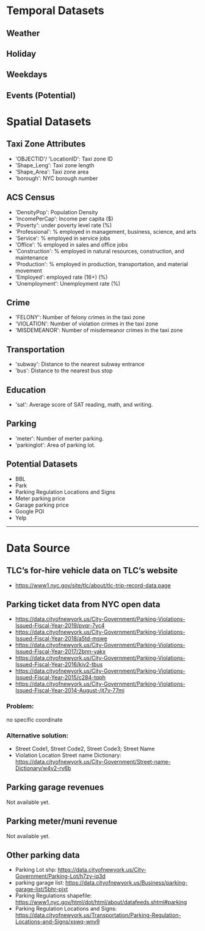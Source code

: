 
# Temporal Datasets
## Weather
## Holiday
## Weekdays
## Events (Potential)

# Spatial Datasets
## Taxi Zone Attributes
- 'OBJECTID'/ 'LocationID': Taxi zone ID
- 'Shape_Leng': Taxi zone length
- 'Shape_Area': Taxi zone area
- 'borough': NYC borough number

## ACS Census
- 'DensityPop': Population Density
- 'IncomePerCap': Income per capita ($)
- 'Poverty': under poverty level rate (%)
- 'Professional': % employed in management, business, science, and arts
- 'Service': % employed in service jobs
- 'Office': % employed in sales and office jobs
- 'Construction': % employed in natural resources, construction, and maintenance
- 'Production': % employed in production, transportation, and material movement
- 'Employed': employed rate (16+) (%)
- 'Unemployment': Unemployment rate (%)

## Crime
- 'FELONY': Number of felony crimes in the taxi zone
- 'VIOLATION': Number of violation crimes in the taxi zone
- 'MISDEMEANOR': Number of misdemeanor crimes in the taxi zone

## Transportation
- 'subway': Distance to the nearest subway entrance
- 'bus': Distance to the nearest bus stop

## Education
- 'sat': Average score of SAT reading, math, and writing.

## Parking
- 'meter': Number of merter parking.
- 'parkinglot': Area of parking lot.

## Potential Datasets
- BBL
- Park
- Parking Regulation Locations and Signs
- Meter parking price
- Garage parking price
- Google POI
- Yelp

***
# Data Source
## TLC’s for-hire vehicle data on TLC’s website  
  * https://www1.nyc.gov/site/tlc/about/tlc-trip-record-data.page

## Parking ticket data from NYC open data
  * https://data.cityofnewyork.us/City-Government/Parking-Violations-Issued-Fiscal-Year-2019/pvqr-7yc4  
  * https://data.cityofnewyork.us/City-Government/Parking-Violations-Issued-Fiscal-Year-2018/a5td-mswe  
  * https://data.cityofnewyork.us/City-Government/Parking-Violations-Issued-Fiscal-Year-2017/2bnn-yakx  
  * https://data.cityofnewyork.us/City-Government/Parking-Violations-Issued-Fiscal-Year-2016/kiv2-tbus  
  * https://data.cityofnewyork.us/City-Government/Parking-Violations-Issued-Fiscal-Year-2015/c284-tqph  
  * https://data.cityofnewyork.us/City-Government/Parking-Violations-Issued-Fiscal-Year-2014-August-/jt7v-77mi  

### Problem:
no specific coordinate  
### Alternative solution:
  * Street Code1, Street Code2, Street Code3; Street Name  
  * Violation Location
Street name Dictionary:  <https://data.cityofnewyork.us/City-Government/Street-name-Dictionary/w4v2-rv6b>

## Parking garage revenues
Not available yet.

## Parking meter/muni revenue
Not available yet.

## Other parking data
  * Parking Lot shp: https://data.cityofnewyork.us/City-Government/Parking-Lot/h7zy-iq3d
  * parking garage list: https://data.cityofnewyork.us/Business/parking-garage-list/5bhr-pjxt
  * Parking Regulations shapefile: https://www1.nyc.gov/html/dot/html/about/datafeeds.shtml#parking
  * Parking Regulation Locations and Signs: https://data.cityofnewyork.us/Transportation/Parking-Regulation-Locations-and-Signs/xswq-wnv9
